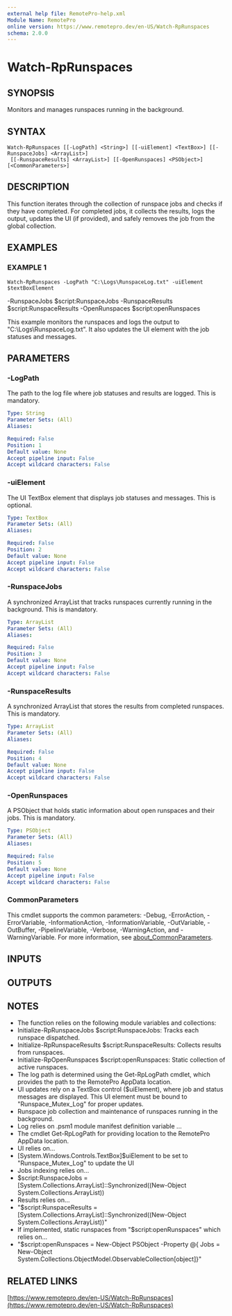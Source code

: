 ```yaml
---
external help file: RemotePro-help.xml
Module Name: RemotePro
online version: https://www.remotepro.dev/en-US/Watch-RpRunspaces
schema: 2.0.0
---
```


# Watch-RpRunspaces

## SYNOPSIS
Monitors and manages runspaces running in the background.

## SYNTAX

```
Watch-RpRunspaces [[-LogPath] <String>] [[-uiElement] <TextBox>] [[-RunspaceJobs] <ArrayList>]
 [[-RunspaceResults] <ArrayList>] [[-OpenRunspaces] <PSObject>] [<CommonParameters>]
```

## DESCRIPTION
This function iterates through the collection of runspace jobs and checks if
they have completed.
For completed jobs, it collects the results, logs the
output, updates the UI (if provided), and safely removes the job from the
global collection.

## EXAMPLES

### EXAMPLE 1
```
Watch-RpRunspaces -LogPath "C:\Logs\RunspaceLog.txt" -uiElement $textBoxElement
```

-RunspaceJobs $script:RunspaceJobs -RunspaceResults $script:RunspaceResults
-OpenRunspaces $script:openRunspaces

This example monitors the runspaces and logs the output to "C:\Logs\RunspaceLog.txt".
It also updates the UI element with the job statuses and messages.

## PARAMETERS

### -LogPath
The path to the log file where job statuses and results are logged.
This is
mandatory.

```yaml
Type: String
Parameter Sets: (All)
Aliases:

Required: False
Position: 1
Default value: None
Accept pipeline input: False
Accept wildcard characters: False
```

### -uiElement
The UI TextBox element that displays job statuses and messages.
This is
optional.

```yaml
Type: TextBox
Parameter Sets: (All)
Aliases:

Required: False
Position: 2
Default value: None
Accept pipeline input: False
Accept wildcard characters: False
```

### -RunspaceJobs
A synchronized ArrayList that tracks runspaces currently running in the
background.
This is mandatory.

```yaml
Type: ArrayList
Parameter Sets: (All)
Aliases:

Required: False
Position: 3
Default value: None
Accept pipeline input: False
Accept wildcard characters: False
```

### -RunspaceResults
A synchronized ArrayList that stores the results from completed runspaces.
This is mandatory.

```yaml
Type: ArrayList
Parameter Sets: (All)
Aliases:

Required: False
Position: 4
Default value: None
Accept pipeline input: False
Accept wildcard characters: False
```

### -OpenRunspaces
A PSObject that holds static information about open runspaces and their jobs.
This is mandatory.

```yaml
Type: PSObject
Parameter Sets: (All)
Aliases:

Required: False
Position: 5
Default value: None
Accept pipeline input: False
Accept wildcard characters: False
```

### CommonParameters
This cmdlet supports the common parameters: -Debug, -ErrorAction, -ErrorVariable, -InformationAction, -InformationVariable, -OutVariable, -OutBuffer, -PipelineVariable, -Verbose, -WarningAction, and -WarningVariable. For more information, see [about_CommonParameters](http://go.microsoft.com/fwlink/?LinkID=113216).

## INPUTS

## OUTPUTS

## NOTES
- The function relies on the following module variables and collections:
- Initialize-RpRunspaceJobs $script:RunspaceJobs: Tracks each runspace
    dispatched.
- Initialize-RpRunspaceResults $script:RunspaceResults: Collects results from
    runspaces.
- Initialize-RpOpenRunspaces $script:openRunspaces: Static collection of active
    runspaces.
- The log path is determined using the Get-RpLogPath cmdlet, which provides the
    path to the RemotePro AppData location.
- UI updates rely on a TextBox control ($uiElement), where job and status
    messages are displayed. This UI element must be bound to "Runspace_Mutex_Log"
    for proper updates.
- Runspace job collection and maintenance of runspaces running in the
    background.
- Log relies on .psm1 module manifest definition variable ...
- The cmdlet Get-RpLogPath for providing location to the RemotePro AppData
    location.
- UI relies on...
- \[System.Windows.Controls.TextBox\]$uiElement to be set to "Runspace_Mutex_Log"
    to update the UI
- Jobs indexing relies on...
- $script:RunspaceJobs = \[System.Collections.ArrayList\]::Synchronized((New-Object
    System.Collections.ArrayList))
- Results relies on...
- "$script:RunspaceResults = \[System.Collections.ArrayList\]::Synchronized((New-Object
    System.Collections.ArrayList))"
- If implemented, static runspaces from "$script:openRunspaces" which relies on...
- "$script:openRunspaces = New-Object PSObject -Property @{ Jobs = New-Object
    System.Collections.ObjectModel.ObservableCollection\[object\]}"

## RELATED LINKS

[https://www.remotepro.dev/en-US/Watch-RpRunspaces](https://www.remotepro.dev/en-US/Watch-RpRunspaces)

